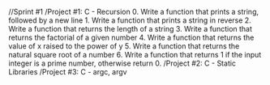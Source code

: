//Sprint #1
/Project #1: C - Recursion
	0. Write a function that prints a string, followed by a new line
	1. Write a function that prints a string in reverse
	2. Write a function that returns the length of a string
	3. Write a function that returns the factorial of a given number
	4. Write a function that returns the value of x raised to the power of y
	5. Write a function that returns the natural square root of a number
	6. Write a function that returns 1 if the input integer is a prime number, otherwise
		return 0.
/Project #2: C - Static Libraries
/Project #3: C - argc, argv
